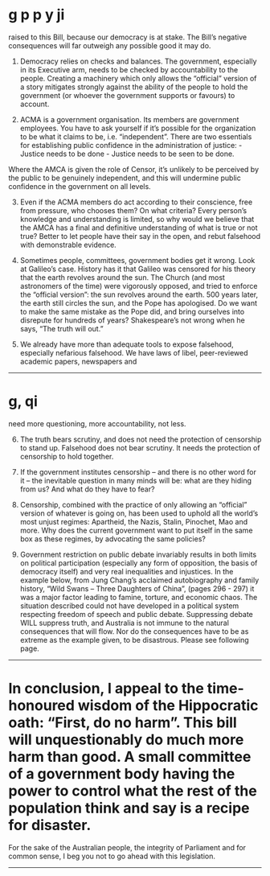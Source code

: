 # g p p y ji
 raised to this Bill, because our democracy is at stake. The Bill’s negative consequences will far outweigh any possible good it may do. 

 1. Democracy relies on checks and balances. The government, especially in its Executive
 arm, needs to be checked by accountability to the people. Creating a machinery which only allows the “official” version of a story mitigates strongly against the ability of the people to hold the government (or whoever the government supports or favours) to account.

 2. ACMA is a government organisation. Its members are government employees. You
 have to ask yourself if it’s possible for the organization to be what it claims to be, i.e. “independent”. 
 There are two essentials for establishing public confidence in the administration of justice: - Justice needs to be done - Justice needs to be seen to be done.

 Where the AMCA is given the role of Censor, it’s unlikely to be perceived by the public to be genuinely independent, and this will undermine public confidence in the government on all levels. 

 3. Even if the ACMA members do act according to their conscience, free from pressure,
 who chooses them? On what criteria? Every person’s knowledge and understanding is limited, so why would we believe that the AMCA has a final and definitive understanding of what is true or not true? Better to let people have their say in the open, and rebut falsehood with demonstrable evidence. 

 4. Sometimes people, committees, government bodies get it wrong. Look at Galileo’s
 case. History has it that Galileo was censored for his theory that the earth revolves around the sun. The Church (and most astronomers of the time) were vigorously opposed, and tried to enforce the “official version”: the sun revolves around the earth. 500 years later, the earth still circles the sun, and the Pope has apologised. Do we want to make the same mistake as the Pope did, and bring ourselves into disrepute for hundreds of years? Shakespeare’s not wrong when he says, “The truth will out.”

 5. We already have more than adequate tools to expose falsehood, especially nefarious
 falsehood. We have laws of libel, peer-reviewed academic papers, newspapers and


-----

# g, qi
 need more questioning, more accountability, not less.

 6. The truth bears scrutiny, and does not need the protection of censorship to stand up.
 Falsehood does not bear scrutiny. It needs the protection of censorship to hold together.

 7. If the government institutes censorship – and there is no other word for it – the
 inevitable question in many minds will be: what are they hiding from us? And what do they have to fear?

 8. Censorship, combined with the practice of only allowing an “official” version of
 whatever is going on, has been used to uphold all the world’s most unjust regimes: Apartheid, the Nazis, Stalin, Pinochet, Mao and more. Why does the current government want to put itself in the same box as these regimes, by advocating the same policies?

 9. Government restriction on public debate invariably results in both limits on political
 participation (especially any form of opposition, the basis of democracy itself) and very real inequalities and injustices. In the example below, from Jung Chang’s acclaimed autobiography and family history, “Wild Swans – Three Daughters of China”, (pages 296 - 297) it was a major factor leading to famine, torture, and economic chaos. The situation described could not have developed in a political system respecting freedom of speech and public debate. Suppressing debate WILL suppress truth, and Australia is not immune to the natural consequences that will flow. Nor do the consequences have to be as extreme as the example given, to be disastrous.
 Please see following page.


-----

# In conclusion, I appeal to the time-honoured wisdom of the Hippocratic oath: “First, do no harm”. This bill will unquestionably do much more harm than good. A small committee of a government body having the power to control what the rest of the population think and say is a recipe for disaster. 

 For the sake of the Australian people, the integrity of Parliament and for common sense, I beg you not to go ahead with this legislation. 


-----

